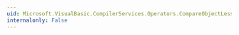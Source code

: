 ```yaml
---
uid: Microsoft.VisualBasic.CompilerServices.Operators.CompareObjectLessEqual(System.Object,System.Object,System.Boolean)
internalonly: False
---
```

